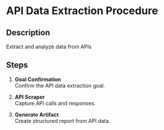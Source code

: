 # API Data Extraction Procedure

## Description
Extract and analyze data from APIs

## Steps
1. **Goal Confirmation**  
   Confirm the API data extraction goal.

2. **API Scraper**  
   Capture API calls and responses.

3. **Generate Artifact**  
   Create structured report from API data.
